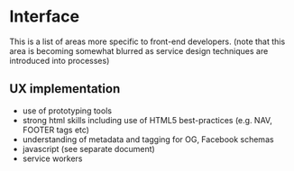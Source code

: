 # Interface
This is a list of areas more specific to front-end developers.
(note that this area is becoming somewhat blurred as service design techniques are introduced into processes)

## UX implementation
* use of prototyping tools
* strong html skills including use of HTML5 best-practices (e.g. NAV, FOOTER tags etc)
* understanding of metadata and tagging for OG, Facebook schemas
* javascript (see separate document)
* service workers

